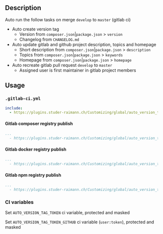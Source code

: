 ## Description

Auto run the follow tasks on merge `develop` to `master` (gitlab ci)

- Auto create version tag
    - Version from `composer.json`|`package.json` > `version`
    - Changelog from `CHANGELOG.md`
- Auto update gitlab and github project description, topics and homepage
    - Short description from `composer.json`|`package.json` > `description`
    - Topics from `composer.json`|`package.json` > `keywords`
    - Homepage from `composer.json`|`package.json` > `homepage`
- Auto recreate gitlab pull request `develop` to `master`
    - Assigned user is first maintainer in gitlab project members

## Usage

### `.gitlab-ci.yml`

```yaml
include:
  - https://plugins.studer-raimann.ch/Customizing/global/auto_version_tag_ci/build/auto_version_tag_ci.yml
```

#### Gitlab composer registry publish

```yaml
...
  - https://plugins.studer-raimann.ch/Customizing/global/auto_version_tag_ci/build/gitlab_composer_registry_publish_ci.yml
```

#### Gitlab docker registry publish

```yaml
...
  - https://plugins.studer-raimann.ch/Customizing/global/auto_version_tag_ci/build/gitlab_docker_registry_publish_ci.yml
```

#### Gitlab npm registry publish

```yaml
...
  - https://plugins.studer-raimann.ch/Customizing/global/auto_version_tag_ci/build/gitlab_npm_registry_publish_ci.yml
```

### CI variables

Set `AUTO_VERSION_TAG_TOKEN` ci variable, protected and masked

Set `AUTO_VERSION_TAG_TOKEN_GITHUB` ci variable (`user:token`), protected and masked
